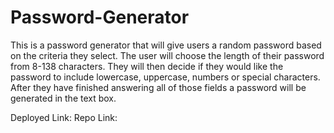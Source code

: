 # Password-Generator

This is a password generator that will give users a random password based on the criteria they select. The user will choose the length of their password from 8-138 characters. They will then decide if they would like the password to include lowercase, uppercase, numbers or special characters. After they have finished answering all of those fields a password will be generated in the text box.

Deployed Link:
Repo Link: